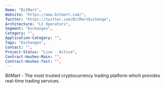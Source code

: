 ```yaml
--- 
Name: "BitMart", 
Website: "https://www.bitmart.com/", 
Twitter: "https://twitter.com/BitMartExchange", 
Architecture: "L1 Operators",
Segment: "Exchanges",
Category: "",
Application-Category: "",
Tags: "Exchanges",
Contact: "",
Project-Status: "Live - Active",
Contract-Hashes-Main: "",
Contract-Hashes-Test: "",
--- 
```

<!--lang:en--> 
BitMart - The most trusted cryptocurrency trading platform which provides real-time trading services.
<!--lang:es--] 
BitMart: la plataforma de negociación de criptomonedas más confiable que brinda servicios de negociación en tiempo real.
<!--lang:de--] 
BitMart – Die vertrauenswürdigste Handelsplattform für Kryptowährungen, die Handelsdienste in Echtzeit anbietet.
<!--lang:fr--] 
BitMart - La plateforme de trading de crypto-monnaie la plus fiable qui fournit des services de trading en temps réel.
<!--lang:pl--] 
BitMart - Najbardziej zaufana platforma do handlu kryptowalutami, która zapewnia usługi handlu w czasie rzeczywistym.
<!--lang:uk--] 
BitMart – найбільш надійна платформа для торгівлі криптовалютою, яка надає торгові послуги в реальному часі.
[!--lang:*--> 
